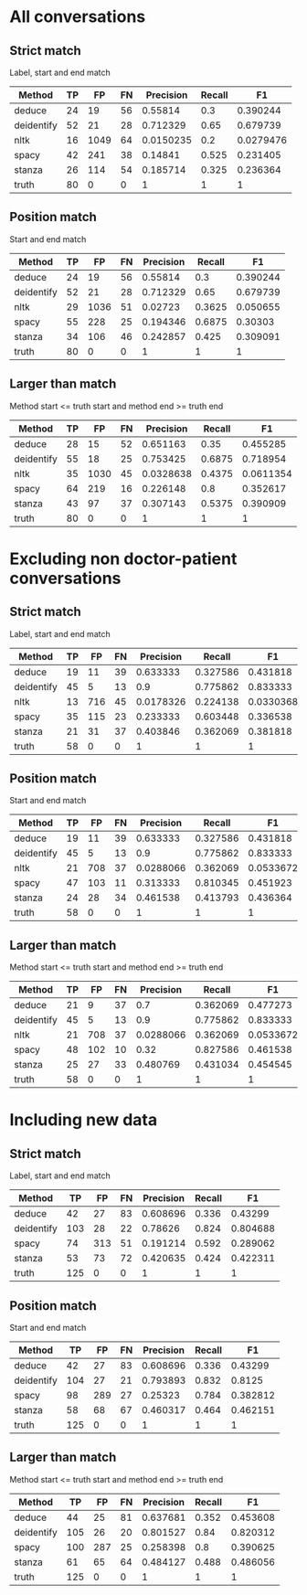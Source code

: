 # All conversations
## Strict match
Label, start and end match

| Method     |   TP |   FP |   FN |   Precision |   Recall |        F1 |
|------------|------|------|------|-------------|----------|-----------|
| deduce     |   24 |   19 |   56 |   0.55814   |    0.3   | 0.390244  |
| deidentify |   52 |   21 |   28 |   0.712329  |    0.65  | 0.679739  |
| nltk       |   16 | 1049 |   64 |   0.0150235 |    0.2   | 0.0279476 |
| spacy      |   42 |  241 |   38 |   0.14841   |    0.525 | 0.231405  |
| stanza     |   26 |  114 |   54 |   0.185714  |    0.325 | 0.236364  |
| truth      |   80 |    0 |    0 |   1         |    1     | 1         |

## Position match
Start and end match

| Method     |   TP |   FP |   FN |   Precision |   Recall |       F1 |
|------------|------|------|------|-------------|----------|----------|
| deduce     |   24 |   19 |   56 |    0.55814  |   0.3    | 0.390244 |
| deidentify |   52 |   21 |   28 |    0.712329 |   0.65   | 0.679739 |
| nltk       |   29 | 1036 |   51 |    0.02723  |   0.3625 | 0.050655 |
| spacy      |   55 |  228 |   25 |    0.194346 |   0.6875 | 0.30303  |
| stanza     |   34 |  106 |   46 |    0.242857 |   0.425  | 0.309091 |
| truth      |   80 |    0 |    0 |    1        |   1      | 1        |

## Larger than match
Method start <= truth start and method end >= truth end

| Method     |   TP |   FP |   FN |   Precision |   Recall |        F1 |
|------------|------|------|------|-------------|----------|-----------|
| deduce     |   28 |   15 |   52 |   0.651163  |   0.35   | 0.455285  |
| deidentify |   55 |   18 |   25 |   0.753425  |   0.6875 | 0.718954  |
| nltk       |   35 | 1030 |   45 |   0.0328638 |   0.4375 | 0.0611354 |
| spacy      |   64 |  219 |   16 |   0.226148  |   0.8    | 0.352617  |
| stanza     |   43 |   97 |   37 |   0.307143  |   0.5375 | 0.390909  |
| truth      |   80 |    0 |    0 |   1         |   1      | 1         |

# Excluding non doctor-patient conversations
## Strict match
Label, start and end match

| Method     |   TP |   FP |   FN |   Precision |   Recall |        F1 |
|------------|------|------|------|-------------|----------|-----------|
| deduce     |   19 |   11 |   39 |   0.633333  | 0.327586 | 0.431818  |
| deidentify |   45 |    5 |   13 |   0.9       | 0.775862 | 0.833333  |
| nltk       |   13 |  716 |   45 |   0.0178326 | 0.224138 | 0.0330368 |
| spacy      |   35 |  115 |   23 |   0.233333  | 0.603448 | 0.336538  |
| stanza     |   21 |   31 |   37 |   0.403846  | 0.362069 | 0.381818  |
| truth      |   58 |    0 |    0 |   1         | 1        | 1         |

## Position match
Start and end match

| Method     |   TP |   FP |   FN |   Precision |   Recall |        F1 |
|------------|------|------|------|-------------|----------|-----------|
| deduce     |   19 |   11 |   39 |   0.633333  | 0.327586 | 0.431818  |
| deidentify |   45 |    5 |   13 |   0.9       | 0.775862 | 0.833333  |
| nltk       |   21 |  708 |   37 |   0.0288066 | 0.362069 | 0.0533672 |
| spacy      |   47 |  103 |   11 |   0.313333  | 0.810345 | 0.451923  |
| stanza     |   24 |   28 |   34 |   0.461538  | 0.413793 | 0.436364  |
| truth      |   58 |    0 |    0 |   1         | 1        | 1         |

## Larger than match
Method start <= truth start and method end >= truth end

| Method     |   TP |   FP |   FN |   Precision |   Recall |        F1 |
|------------|------|------|------|-------------|----------|-----------|
| deduce     |   21 |    9 |   37 |   0.7       | 0.362069 | 0.477273  |
| deidentify |   45 |    5 |   13 |   0.9       | 0.775862 | 0.833333  |
| nltk       |   21 |  708 |   37 |   0.0288066 | 0.362069 | 0.0533672 |
| spacy      |   48 |  102 |   10 |   0.32      | 0.827586 | 0.461538  |
| stanza     |   25 |   27 |   33 |   0.480769  | 0.431034 | 0.454545  |
| truth      |   58 |    0 |    0 |   1         | 1        | 1         |

# Including new data
## Strict match
Label, start and end match

| Method     |   TP |   FP |   FN |   Precision |   Recall |       F1 |
|------------|------|------|------|-------------|----------|----------|
| deduce     |   42 |   27 |   83 |    0.608696 |    0.336 | 0.43299  |
| deidentify |  103 |   28 |   22 |    0.78626  |    0.824 | 0.804688 |
| spacy      |   74 |  313 |   51 |    0.191214 |    0.592 | 0.289062 |
| stanza     |   53 |   73 |   72 |    0.420635 |    0.424 | 0.422311 |
| truth      |  125 |    0 |    0 |    1        |    1     | 1        |

## Position match
Start and end match

| Method     |   TP |   FP |   FN |   Precision |   Recall |       F1 |
|------------|------|------|------|-------------|----------|----------|
| deduce     |   42 |   27 |   83 |    0.608696 |    0.336 | 0.43299  |
| deidentify |  104 |   27 |   21 |    0.793893 |    0.832 | 0.8125   |
| spacy      |   98 |  289 |   27 |    0.25323  |    0.784 | 0.382812 |
| stanza     |   58 |   68 |   67 |    0.460317 |    0.464 | 0.462151 |
| truth      |  125 |    0 |    0 |    1        |    1     | 1        |

## Larger than match
Method start <= truth start and method end >= truth end

| Method     |   TP |   FP |   FN |   Precision |   Recall |       F1 |
|------------|------|------|------|-------------|----------|----------|
| deduce     |   44 |   25 |   81 |    0.637681 |    0.352 | 0.453608 |
| deidentify |  105 |   26 |   20 |    0.801527 |    0.84  | 0.820312 |
| spacy      |  100 |  287 |   25 |    0.258398 |    0.8   | 0.390625 |
| stanza     |   61 |   65 |   64 |    0.484127 |    0.488 | 0.486056 |
| truth      |  125 |    0 |    0 |    1        |    1     | 1        |